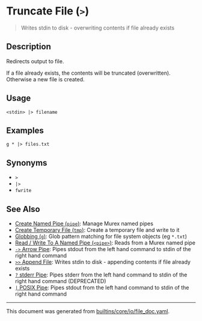 # Truncate File (`>`)

> Writes stdin to disk - overwriting contents if file already exists

## Description

Redirects output to file.

If a file already exists, the contents will be truncated (overwritten).
Otherwise a new file is created.

## Usage

```
<stdin> |> filename
```

## Examples

```
g * |> files.txt
```

## Synonyms

* `>`
* `|>`
* `fwrite`


## See Also

* [Create Named Pipe (`pipe`)](../commands/pipe.md):
  Manage Murex named pipes
* [Create Temporary File (`tmp`)](../commands/tmp.md):
  Create a temporary file and write to it
* [Globbing (`g`)](../commands/g.md):
  Glob pattern matching for file system objects (eg `*.txt`)
* [Read / Write To A Named Pipe (`<pipe>`)](../parser/namedpipe.md):
  Reads from a Murex named pipe
* [`->` Arrow Pipe](../parser/pipe-arrow.md):
  Pipes stdout from the left hand command to stdin of the right hand command
* [`>>` Append File](../parser/file-append.md):
  Writes stdin to disk - appending contents if file already exists
* [`?` stderr Pipe](../parser/pipe-err.md):
  Pipes stderr from the left hand command to stdin of the right hand command (DEPRECATED)
* [`|` POSIX Pipe](../parser/pipe-posix.md):
  Pipes stdout from the left hand command to stdin of the right hand command

<hr/>

This document was generated from [builtins/core/io/file_doc.yaml](https://github.com/lmorg/murex/blob/master/builtins/core/io/file_doc.yaml).